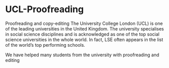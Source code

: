 # UCL-Proofreading
Proofreading and copy-editing
The University College London (UCL) is one of the leading universities in the United Kingdom. The university specialises in social science disciplines and is acknowledged as one of the top social science universities in the whole world. In fact, LSE often appears in the list of the world’s top performing schools.

We have helped many students from the university with proofreading and editing
